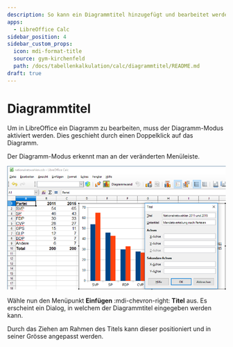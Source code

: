 ```yaml
---
description: So kann ein Diagrammtitel hinzugefügt und bearbeitet werden
apps:
  - LibreOffice Calc
sidebar_position: 4
sidebar_custom_props:
  icon: mdi-format-title
  source: gym-kirchenfeld
  path: /docs/tabellenkalkulation/calc/diagrammtitel/README.md
draft: true
---
```


# Diagrammtitel



Um in LibreOffice ein Diagramm zu bearbeiten, muss der Diagramm-Modus aktiviert werden. Dies geschieht durch einen Doppelklick auf das Diagramm.

Der Diagramm-Modus erkennt man an der veränderten Menüleiste.

![](./images/diagram-title.lo.png)

Wähle nun den Menüpunkt __Einfügen__ :mdi-chevron-right: __Titel__ aus. Es erscheint ein Dialog, in welchem der Diagrammtitel eingegeben werden kann.

Durch das Ziehen am Rahmen des Titels kann dieser positioniert und in seiner Grösse angepasst werden.
